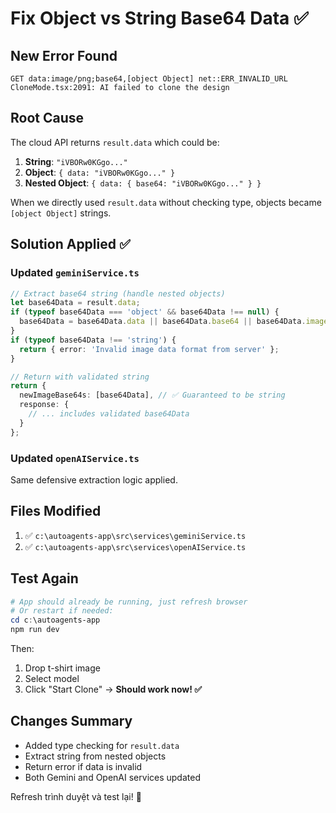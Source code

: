 # Fix Object vs String Base64 Data ✅

## New Error Found
```
GET data:image/png;base64,[object Object] net::ERR_INVALID_URL
CloneMode.tsx:2091: AI failed to clone the design
```

## Root Cause
The cloud API returns `result.data` which could be:
1. **String**: `"iVBORw0KGgo..."`
2. **Object**: `{ data: "iVBORw0KGgo..." }`
3. **Nested Object**: `{ data: { base64: "iVBORw0KGgo..." } }`

When we directly used `result.data` without checking type, objects became `[object Object]` strings.

## Solution Applied ✅

### Updated `geminiService.ts`
```typescript
// Extract base64 string (handle nested objects)
let base64Data = result.data;
if (typeof base64Data === 'object' && base64Data !== null) {
  base64Data = base64Data.data || base64Data.base64 || base64Data.image || String(base64Data);
}
if (typeof base64Data !== 'string') {
  return { error: 'Invalid image data format from server' };
}

// Return with validated string
return {
  newImageBase64s: [base64Data], // ✅ Guaranteed to be string
  response: {
    // ... includes validated base64Data
  }
};
```

### Updated `openAIService.ts`
Same defensive extraction logic applied.

## Files Modified
1. ✅ `c:\autoagents-app\src\services\geminiService.ts`
2. ✅ `c:\autoagents-app\src\services\openAIService.ts`

## Test Again
```powershell
# App should already be running, just refresh browser
# Or restart if needed:
cd c:\autoagents-app
npm run dev
```

Then:
1. Drop t-shirt image
2. Select model
3. Click "Start Clone" → **Should work now! ✅**

## Changes Summary
- Added type checking for `result.data`
- Extract string from nested objects
- Return error if data is invalid
- Both Gemini and OpenAI services updated

Refresh trình duyệt và test lại! 🚀
